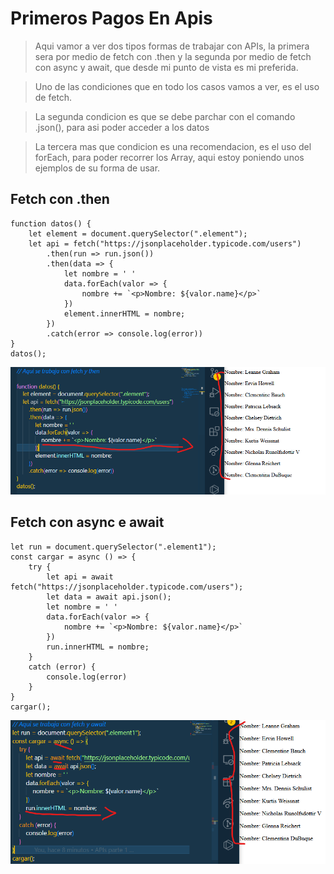 # Primeros Pagos En Apis

>Aqui vamor a ver dos tipos formas de trabajar con APIs, la primera sera por medio de fetch con .then y la segunda por medio de fetch  con async y await, que desde mi punto de vista es mi preferida.

> Uno de las condiciones que en todo los casos vamos a ver, es el uso de fetch.

> La segunda condicion es que se debe parchar con el comando .json(), para asi poder acceder a los datos 

> La tercera mas que condicion es una recomendacion, es el uso del forEach, para poder recorrer los Array, aqui estoy poniendo unos ejemplos de su forma de usar.


## Fetch con .then

```JS
function datos() {
    let element = document.querySelector(".element");
    let api = fetch("https://jsonplaceholder.typicode.com/users")
        .then(run => run.json())
        .then(data => {
            let nombre = ' '
            data.forEach(valor => {
                nombre += `<p>Nombre: ${valor.name}</p>`
            })
            element.innerHTML = nombre;
        })
        .catch(error => console.log(error))
}
datos();
```
![alt text](img/parte1.png)

## Fetch con async e await

```JS
let run = document.querySelector(".element1");
const cargar = async () => {
    try {
        let api = await fetch("https://jsonplaceholder.typicode.com/users");
        let data = await api.json();
        let nombre = ' '
        data.forEach(valor => {
            nombre += `<p>Nombre: ${valor.name}</p>`
        })
        run.innerHTML = nombre;
    }
    catch (error) {
        console.log(error)
    }
}
cargar();
```
![alt text](img/parte2.png)